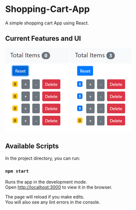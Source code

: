 # Shopping-Cart-App

A simple shopping cart App using React.

## Current Features and UI

<img src="images/Image1.PNG">    <img src="images/Image2.PNG">


## Available Scripts

In the project directory, you can run:

### `npm start`

Runs the app in the development mode.<br />
Open [http://localhost:3000](http://localhost:3000) to view it in the browser.

The page will reload if you make edits.<br />
You will also see any lint errors in the console.
